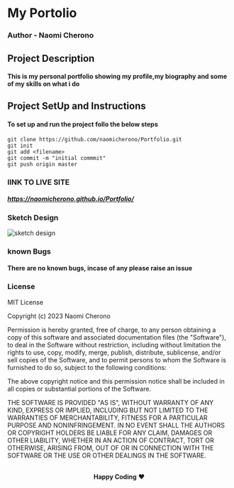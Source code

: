 
# My Portolio
### Author - Naomi Cherono

## Project Description
#### This is my personal portfolio showing my profile,my biography and some of my skills on what i do

## Project SetUp and Instructions
#### To set up and run the project follo the below steps

```
git clone https://github.com/naomicherono/Portfolio.git
git init
git add <filename>
git commit -m "initial commmit"
git push origin master
````

### lINK TO LIVE SITE
##### https://naomicherono.github.io/Portfolio/

### Sketch Design

![sketch design](https://user-images.githubusercontent.com/132652298/236680322-439cd039-e508-4ba8-b3d2-a661d80b6561.jpg)

### known Bugs
#### There are no known bugs, incase of any please raise an issue
### License
MIT License

Copyright (c) 2023 Naomi Cherono

Permission is hereby granted, free of charge, to any person obtaining a copy
of this software and associated documentation files (the "Software"), to deal
in the Software without restriction, including without limitation the rights
to use, copy, modify, merge, publish, distribute, sublicense, and/or sell
copies of the Software, and to permit persons to whom the Software is
furnished to do so, subject to the following conditions:

The above copyright notice and this permission notice shall be included in all
copies or substantial portions of the Software.

THE SOFTWARE IS PROVIDED "AS IS", WITHOUT WARRANTY OF ANY KIND, EXPRESS OR
IMPLIED, INCLUDING BUT NOT LIMITED TO THE WARRANTIES OF MERCHANTABILITY,
FITNESS FOR A PARTICULAR PURPOSE AND NONINFRINGEMENT. IN NO EVENT SHALL THE
AUTHORS OR COPYRIGHT HOLDERS BE LIABLE FOR ANY CLAIM, DAMAGES OR OTHER
LIABILITY, WHETHER IN AN ACTION OF CONTRACT, TORT OR OTHERWISE, ARISING FROM,
OUT OF OR IN CONNECTION WITH THE SOFTWARE OR THE USE OR OTHER DEALINGS IN THE
SOFTWARE.

<p align="center">
  <br>
  <strong>Happy Coding</strong> ❤️
</p>
